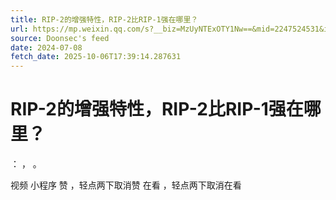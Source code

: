 ```yaml
---
title: RIP-2的增强特性，RIP-2比RIP-1强在哪里？
url: https://mp.weixin.qq.com/s?__biz=MzUyNTExOTY1Nw==&mid=2247524531&idx=1&sn=778162d5a73167d17b999e44c97577e1
source: Doonsec's feed
date: 2024-07-08
fetch_date: 2025-10-06T17:39:14.287631
---
```


# RIP-2的增强特性，RIP-2比RIP-1强在哪里？

：
，
。

视频
小程序
赞
，轻点两下取消赞
在看
，轻点两下取消在看